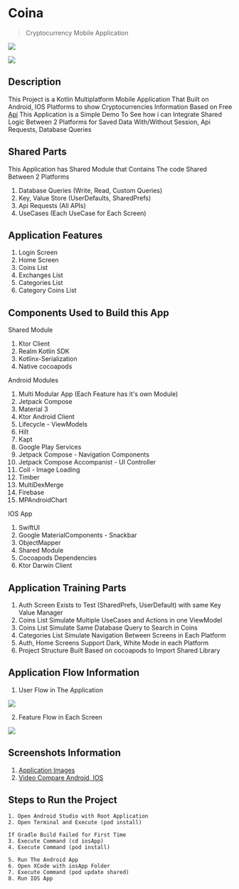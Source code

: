# Coina

> Cryptocurrency Mobile Application

![](https://github.com/Yazan98/Coina/blob/main/resources/Screenshot%202022-12-30%20at%2010.32.59%20AM.png?raw=true)

![](https://github.com/Yazan98/Coina/blob/main/resources/Screenshot%202022-12-30%20at%2011.29.07%20AM.png?raw=true)

## Description

This Project is a Kotlin Multiplatform Mobile Application That Built on Android, IOS Platforms to show Cryptocurrencies Information Based on Free [Api](https://www.coingecko.com/en/api/documentation)
This Application is a Simple Demo To See how i can Integrate Shared Logic Between 2 Platforms for Saved Data With/Without Session, Api Requests, Database Queries

## Shared Parts
This Application has Shared Module that Contains The code Shared Between 2 Platforms

1. Database Queries (Write, Read, Custom Queries)
2. Key, Value Store (UserDefaults, SharedPrefs)
3. Api Requests (All APIs)
4. UseCases (Each UseCase for Each Screen)

## Application Features
1. Login Screen
2. Home Screen
3. Coins List
4. Exchanges List
5. Categories List
6. Category Coins List

## Components Used to Build this App
Shared Module
1. Ktor Client
2. Realm Kotlin SDK
3. Kotlinx-Serialization
4. Native cocoapods

Android Modules
1. Multi Modular App (Each Feature has it's own Module)
2. Jetpack Compose
3. Material 3
4. Ktor Android Client
5. Lifecycle - ViewModels
6. Hilt
7. Kapt
8. Google Play Services
9. Jetpack Compose - Navigation Components
10. Jetpack Compose Accompanist - UI Controller
11. Coil - Image Loading
12. Timber
13. MultiDexMerge
14. Firebase
15. MPAndroidChart

IOS App
1. SwiftUI
2. Google MaterialComponents - Snackbar
3. ObjectMapper
4. Shared Module
5. Cocoapods Dependencies
6. Ktor Darwin Client

## Application Training Parts
1. Auth Screen Exists to Test (SharedPrefs, UserDefault) with same Key Value Manager
2. Coins List Simulate Multiple UseCases and Actions in one ViewModel
3. Coins List Simulate Same Database Query to Search in Coins
4. Categories List Simulate Navigation Between Screens in Each Platform
5. Auth, Home Screens Support Dark, White Mode in each Platform
6. Project Structure Built Based on cocoapods to Import Shared Library 

## Application Flow Information

1. User Flow in The Application

![](https://github.com/Yazan98/Coina/blob/main/resources/User%20Flow.jpg?raw=true)

2. Feature Flow in Each Screen

![](https://github.com/Yazan98/Coina/blob/main/resources/Feature%20Flow.jpg?raw=true)

## Screenshots Information

1. [Application Images](https://github.com/Yazan98/Coina/tree/main/resources)
2. [Video Compare Android, IOS](https://github.com/Yazan98/Coina/blob/main/resources/Compare%20Platforms.mp4)

## Steps to Run the Project
```
1. Open Android Studio with Root Application
2. Open Terminal and Execute (pod install)

If Gradle Build Failed for First Time
3. Execute Command (cd iosApp)
4. Execute Command (pod install)

5. Run The Android App
6. Open XCode with iosApp Folder
7. Execute Command (pod update shared)
8. Run IOS App
```


